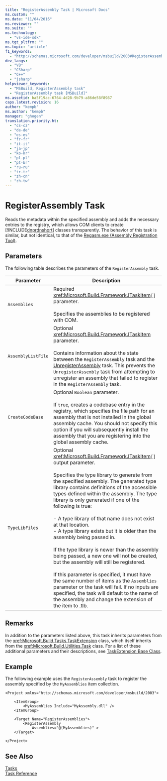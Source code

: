 ```yaml
---
title: "RegisterAssembly Task | Microsoft Docs"
ms.custom: ""
ms.date: "11/04/2016"
ms.reviewer: ""
ms.suite: ""
ms.technology: 
  - "vs-ide-sdk"
ms.tgt_pltfrm: ""
ms.topic: "article"
f1_keywords: 
  - "http://schemas.microsoft.com/developer/msbuild/2003#RegisterAssembly"
dev_langs: 
  - "VB"
  - "CSharp"
  - "C++"
  - "jsharp"
helpviewer_keywords: 
  - "MSBuild, RegisterAssembly task"
  - "RegisterAssembly task [MSBuild]"
ms.assetid: ba5f19ac-6764-4d28-9b79-a86de58f8987
caps.latest.revision: 16
author: "kempb"
ms.author: "kempb"
manager: "ghogen"
translation.priority.ht: 
  - "cs-cz"
  - "de-de"
  - "es-es"
  - "fr-fr"
  - "it-it"
  - "ja-jp"
  - "ko-kr"
  - "pl-pl"
  - "pt-br"
  - "ru-ru"
  - "tr-tr"
  - "zh-cn"
  - "zh-tw"
---
```

# RegisterAssembly Task
Reads the metadata within the specified assembly and adds the necessary entries to the registry, which allows COM clients to create [!INCLUDE[dnprdnshort](../code-quality/includes/dnprdnshort_md.md)] classes transparently. The behavior of this task is similar, but not identical, to that of the [Regasm.exe (Assembly Registration Tool)](../Topic/Regasm.exe%20\(Assembly%20Registration%20Tool\).md).  
  
## Parameters  
 The following table describes the parameters of the `RegisterAssembly` task.  
  
|Parameter|Description|  
|---------------|-----------------|  
|`Assemblies`|Required <xref:Microsoft.Build.Framework.ITaskItem>`[]` parameter.<br /><br /> Specifies the assemblies to be registered with COM.|  
|`AssemblyListFile`|Optional <xref:Microsoft.Build.Framework.ITaskItem> parameter.<br /><br /> Contains information about the state between the `RegisterAssembly` task and the [UnregisterAssembly](../msbuild/unregisterassembly-task.md) task. This prevents the `UnregisterAssembly` task from attempting to unregister an assembly that failed to register in the `RegisterAssembly` task.|  
|`CreateCodeBase`|Optional `Boolean` parameter.<br /><br /> If `true`, creates a codebase entry in the registry, which specifies the file path for an assembly that is not installed in the global assembly cache. You should not specify this option if you will subsequently install the assembly that you are registering into the global assembly cache.|  
|`TypeLibFiles`|Optional <xref:Microsoft.Build.Framework.ITaskItem>`[]` output parameter.<br /><br /> Specifies the type library to generate from the specified assembly. The generated type library contains definitions of the accessible types defined within the assembly. The type library is only generated if one of the following is true:<br /><br /> -   A type library of that name does not exist at that location.<br />-   A type library exists but it is older than the assembly being passed in.<br /><br /> If the type library is newer than the assembly being passed, a new one will not be created, but the assembly will still be registered.<br /><br /> If this parameter is specified, it must have the same number of items as the `Assemblies` parameter or the task will fail. If no inputs are specified, the task will default to the name of the assembly and change the extension of the item to .tlb.|  
  
## Remarks  
 In addition to the parameters listed above, this task inherits parameters from the <xref:Microsoft.Build.Tasks.TaskExtension> class, which itself inherits from the <xref:Microsoft.Build.Utilities.Task> class. For a list of these additional parameters and their descriptions, see [TaskExtension Base Class](../msbuild/taskextension-base-class.md).  
  
## Example  
 The following example uses the `RegisterAssembly` task to register the assembly specified by the `MyAssemblies` item collection.  
  
```  
<Project xmlns="http://schemas.microsoft.com/developer/msbuild/2003">  
  
    <ItemGroup>  
        <MyAssemblies Include="MyAssembly.dll" />  
    <ItemGroup>  
  
    <Target Name="RegisterAssemblies">  
        <RegisterAssembly  
            Assemblies="@(MyAssemblies)" >  
    </Target>  
  
</Project>  
```  
  
## See Also  
 [Tasks](../msbuild/msbuild-tasks.md)   
 [Task Reference](../msbuild/msbuild-task-reference.md)